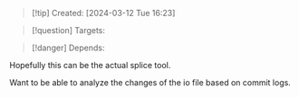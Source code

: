 
>[!tip] Created: [2024-03-12 Tue 16:23]

>[!question] Targets: 

>[!danger] Depends: 

Hopefully this can be the actual splice tool.

Want to be able to analyze the changes of the io file based on commit logs.